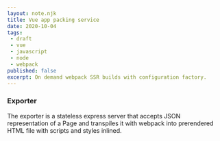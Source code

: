 ```yaml
---
layout: note.njk
title: Vue app packing service
date: 2020-10-04
tags: 
 - draft
 - vue
 - javascript
 - node
 - webpack
published: false
excerpt: On demand webpack SSR builds with configuration factory.
---
```


### Exporter

The exporter is a stateless express server that accepts JSON representation of a Page and transpiles it with webpack into prerendered HTML file with scripts and styles inlined.